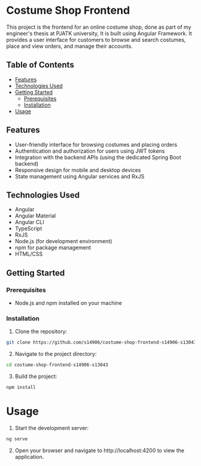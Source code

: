 # Costume Shop Frontend

This project is the frontend for an online costume shop, done as part of my engineer's thesis at PJATK university, It is built using Angular Framework. It provides a user interface for customers to browse and search costumes, place and view orders, and manage their accounts.

## Table of Contents

- [Features](#features)
- [Technologies Used](#technologies-used)
- [Getting Started](#getting-started)
  - [Prerequisites](#prerequisites)
  - [Installation](#installation)
- [Usage](#usage)

## Features

- User-friendly interface for browsing costumes and placing orders
- Authentication and authorization for users using JWT tokens
- Integration with the backend APIs (using the dedicated Spring Boot backend)
- Responsive design for mobile and desktop devices
- State management using Angular services and RxJS

## Technologies Used

- Angular
- Angular Material
- Angular CLI
- TypeScript
- RxJS
- Node.js (for development environment)
- npm for package management
- HTML/CSS

## Getting Started

### Prerequisites

- Node.js and npm installed on your machine

### Installation

1. Clone the repository:

```bash
git clone https://github.com/s14906/costume-shop-frontend-s14906-s13043.git
```
2. Navigate to the project directory:

```bash 
cd costume-shop-frontend-s14906-s13043
```

3. Build the project:
```bash
npm install
```
# Usage

1. Start the development server:

```bash
ng serve
```
2. Open your browser and navigate to http://localhost:4200 to view the application.
